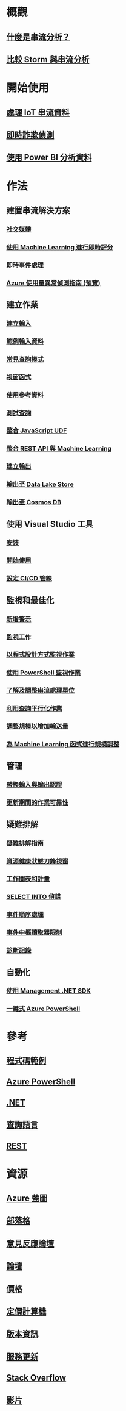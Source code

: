 # 概觀
## [什麼是串流分析？](stream-analytics-introduction.md)
## [比較 Storm 與串流分析](stream-analytics-comparison-storm.md)

# 開始使用
## [處理 IoT 串流資料](stream-analytics-get-started-with-azure-stream-analytics-to-process-data-from-iot-devices.md)
## [即時詐欺偵測](stream-analytics-real-time-fraud-detection.md)
## [使用 Power BI 分析資料](stream-analytics-power-bi-dashboard.md)

# 作法

## 建置串流解決方案
### [社交媒體](stream-analytics-twitter-sentiment-analysis-trends.md)
### [使用 Machine Learning 進行即時評分](stream-analytics-machine-learning-integration-tutorial.md)
### [即時事件處理](stream-analytics-real-time-event-processing-reference-architecture.md)
### [Azure 使用量異常偵測指南 (預覽)](stream-analytics-machine-learning-anomaly-detection.md)

## 建立作業
### [建立輸入](stream-analytics-define-inputs.md)
### [範例輸入資料](stream-analytics-sample-data-input.md)
### [常見查詢模式](stream-analytics-stream-analytics-query-patterns.md)
### [視窗函式](stream-analytics-window-functions.md)
### [使用參考資料](stream-analytics-use-reference-data.md)
### [測試查詢](stream-analytics-test-query.md)
### [整合 JavaScript UDF](stream-analytics-javascript-user-defined-functions.md)
### [整合 REST API 與 Machine Learning](stream-analytics-how-to-configure-azure-machine-learning-endpoints-in-stream-analytics.md)
### [建立輸出](stream-analytics-define-outputs.md)
### [輸出至 Data Lake Store](stream-analytics-data-lake-output.md)
### [輸出至 Cosmos DB](stream-analytics-documentdb-output.md)

## 使用 Visual Studio 工具
### [安裝](stream-analytics-tools-for-visual-studio-install.md)
### [開始使用](stream-analytics-tools-for-visual-studio.md)
### [設定 CI/CD 管線](stream-analytics-tools-for-visual-studio-cicd.md)

## 監視和最佳化
### [新增警示](stream-analytics-set-up-alerts.md)
### [監視工作](stream-analytics-monitoring.md)
### [以程式設計方式監視作業](stream-analytics-monitor-jobs.md)
### [使用 PowerShell 監視作業](stream-analytics-monitor-and-manage-jobs-use-powershell.md)
### [了解及調整串流處理單位](stream-analytics-streaming-unit-consumption.md)
### [利用查詢平行化作業](stream-analytics-parallelization.md)
### [調整規模以增加輸送量](stream-analytics-scale-jobs.md)
### [為 Machine Learning 函式進行規模調整](stream-analytics-scale-with-machine-learning-functions.md)

## 管理
### [替換輸入與輸出認證](stream-analytics-login-credentials-inputs-outputs.md)
### [更新期間的作業可靠性](stream-analytics-job-reliability.md)

## 疑難排解
### [疑難排解指南](stream-analytics-troubleshooting-guide.md)
### [資源健康狀態刀鋒視窗](stream-analytics-resource-health.md)
### [工作圖表和計量](stream-analytics-job-diagram-with-metrics.md)
### [SELECT INTO 偵錯](stream-analytics-select-into.md)
### [事件順序處理](stream-analytics-out-of-order-and-late-events.md)
### [事件中樞讀取器限制](stream-analytics-event-hub-consumer-groups.md)
### [診斷記錄](stream-analytics-job-diagnostic-logs.md)

## 自動化
### [使用 Management .NET SDK](stream-analytics-dotnet-management-sdk.md)
### [一鍵式 Azure PowerShell](https://github.com/Azure/azure-stream-analytics/tree/master/Samples/ASAOneClick)

# 參考
## [程式碼範例](https://azure.microsoft.com/en-us/resources/samples/?service=stream-analytics)
## [Azure PowerShell](/powershell/module/azurerm.streamanalytics)
## [.NET](/dotnet/api/microsoft.azure.management.streamanalytics)
## [查詢語言](https://msdn.microsoft.com/library/azure/dn834998)
## [REST](/rest/api/streamanalytics)

# 資源
## [Azure 藍圖](https://azure.microsoft.com/roadmap/)
## [部落格](http://blogs.msdn.com/b/streamanalytics/)
## [意見反應論壇](http://feedback.azure.com/forums/270577-azure-stream-analytics)
## [論壇](https://social.msdn.microsoft.com/Forums/en-US/home?forum=AzureStreamAnalytics)
## [價格](https://azure.microsoft.com/pricing/details/stream-analytics/)
## [定價計算機](https://azure.microsoft.com/pricing/calculator/)
## [版本資訊](stream-analytics-release-notes.md)
## [服務更新](https://azure.microsoft.com/updates/?product=stream-analytics)
## [Stack Overflow](http://stackoverflow.com/questions/tagged/azure-stream-analytics)
## [影片](https://azure.microsoft.com/documentation/videos/index/?services=stream-analytics)
